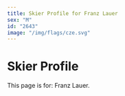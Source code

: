 ```yaml
---
title: Skier Profile for Franz Lauer
sex: "M"
id: "2643"
image: "/img/flags/cze.svg" 
---
```


# Skier Profile

This page is for: Franz Lauer.
    